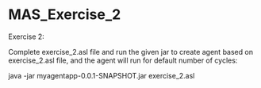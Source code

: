 # MAS_Exercise_2
Exercise 2:

Complete exercise_2.asl file and run the given jar to create agent based on exercise_2.asl file, and the agent will run for default number of cycles:

java -jar myagentapp-0.0.1-SNAPSHOT.jar exercise_2.asl
